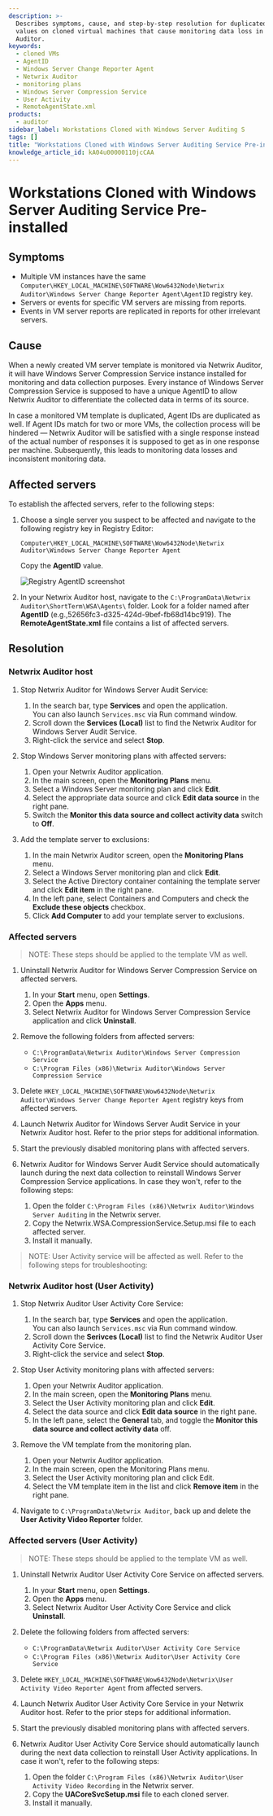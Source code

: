 ```yaml
---
description: >-
  Describes symptoms, cause, and step-by-step resolution for duplicated AgentID
  values on cloned virtual machines that cause monitoring data loss in Netwrix
  Auditor.
keywords:
  - cloned VMs
  - AgentID
  - Windows Server Change Reporter Agent
  - Netwrix Auditor
  - monitoring plans
  - Windows Server Compression Service
  - User Activity
  - RemoteAgentState.xml
products:
  - auditor
sidebar_label: Workstations Cloned with Windows Server Auditing S
tags: []
title: "Workstations Cloned with Windows Server Auditing Service Pre-installed"
knowledge_article_id: kA04u00000110jcCAA
---
```


# Workstations Cloned with Windows Server Auditing Service Pre-installed

## Symptoms

- Multiple VM instances have the same `Computer\HKEY_LOCAL_MACHINE\SOFTWARE\Wow6432Node\Netwrix Auditor\Windows Server Change Reporter Agent\AgentID` registry key.
- Servers or events for specific VM servers are missing from reports.
- Events in VM server reports are replicated in reports for other irrelevant servers.

## Cause

When a newly created VM server template is monitored via Netwrix Auditor, it will have Windows Server Compression Service instance installed for monitoring and data collection purposes. Every instance of Windows Server Compression Service is supposed to have a unique AgentID to allow Netwrix Auditor to differentiate the collected data in terms of its source.

In case a monitored VM template is duplicated, Agent IDs are duplicated as well. If Agent IDs match for two or more VMs, the collection process will be hindered — Netwrix Auditor will be satisfied with a single response instead of the actual number of responses it is supposed to get as in one response per machine. Subsequently, this leads to monitoring data losses and inconsistent monitoring data.

## Affected servers

To establish the affected servers, refer to the following steps:

1. Choose a single server you suspect to be affected and navigate to the following registry key in Registry Editor:

   ```Registry
   Computer\HKEY_LOCAL_MACHINE\SOFTWARE\Wow6432Node\Netwrix Auditor\Windows Server Change Reporter Agent
   ```

   Copy the **AgentID** value.

   ![Registry AgentID screenshot](images/ka04u000001177u_0EM4u000008Lr6o.png)

2. In your Netwrix Auditor host, navigate to the `C:\ProgramData\Netwrix Auditor\ShortTerm\WSA\Agents\` folder. Look for a folder named after **AgentID** (e.g.,52656fc3-d325-424d-9bef-fb68d14bc919). The **RemoteAgentState.xml** file contains a list of affected servers.

## Resolution

### Netwrix Auditor host

1. Stop Netwrix Auditor for Windows Server Audit Service:

   1. In the search bar, type **Services** and open the application.  
      You can also launch `Services.msc` via Run command window.
   2. Scroll down the **Services (Local)** list to find the Netwrix Auditor for Windows Server Audit Service.
   3. Right-click the service and select **Stop**.

2. Stop Windows Server monitoring plans with affected servers:

   1. Open your Netwrix Auditor application.
   2. In the main screen, open the **Monitoring Plans** menu.
   3. Select a Windows Server monitoring plan and click **Edit**.
   4. Select the appropriate data source and click **Edit data source** in the right pane.
   5. Switch the **Monitor this data source and collect activity data** switch to **Off**.

3. Add the template server to exclusions:

   1. In the main Netwrix Auditor screen, open the **Monitoring Plans** menu.
   2. Select a Windows Server monitoring plan and click **Edit**.
   3. Select the Active Directory container containing the template server and click **Edit item** in the right pane.
   4. In the left pane, select Containers and Computers and check the **Exclude these objects** checkbox.
   5. Click **Add Computer** to add your template server to exclusions.

### Affected servers

> NOTE: These steps should be applied to the template VM as well.

1. Uninstall Netwrix Auditor for Windows Server Compression Service on affected servers.

   1. In your **Start** menu, open **Settings**.
   2. Open the **Apps** menu.
   3. Select Netwrix Auditor for Windows Server Compression Service application and click **Uninstall**.

2. Remove the following folders from affected servers:

   - `C:\ProgramData\Netwrix Auditor\Windows Server Compression Service`
   - `C:\Program Files (x86)\Netwrix Auditor\Windows Server Compression Service`

3. Delete `HKEY_LOCAL_MACHINE\SOFTWARE\Wow6432Node\Netwrix Auditor\Windows Server Change Reporter Agent` registry keys from affected servers.

4. Launch Netwrix Auditor for Windows Server Audit Service in your Netwrix Auditor host. Refer to the prior steps for additional information.

5. Start the previously disabled monitoring plans with affected servers.

6. Netwrix Auditor for Windows Server Audit Service should automatically launch during the next data collection to reinstall Windows Server Compression Service applications. In case they won't, refer to the following steps:

   1. Open the folder `C:\Program Files (x86)\Netwrix Auditor\Windows Server Auditing` in the Netwrix server.
   2. Copy the Netwrix.WSA.CompressionService.Setup.msi file to each affected server.
   3. Install it manually.

> NOTE: User Activity service will be affected as well. Refer to the following steps for troubleshooting:

### Netwrix Auditor host (User Activity)

1. Stop Netwrix Auditor User Activity Core Service:

   1. In the search bar, type **Services** and open the application.  
      You can also launch `Services.msc` via Run command window.
   2. Scroll down the **Serivces (Local)** list to find the Netwrix Auditor User Activity Core Service.
   3. Right-click the service and select **Stop**.

2. Stop User Activity monitoring plans with affected servers:

   1. Open your Netwrix Auditor application.
   2. In the main screen, open the **Monitoring Plans** menu.
   3. Select the User Activity monitoring plan and click **Edit**.
   4. Select the data source and click **Edit data source** in the right pane.
   5. In the left pane, select the **General** tab, and toggle the **Monitor this data source and collect activity data** off.

3. Remove the VM template from the monitoring plan.

   1. Open your Netwrix Auditor application.
   2. In the main screen, open the Monitoring Plans menu.
   3. Select the User Activity monitoring plan and click Edit.
   4. Select the VM template item in the list and click **Remove item** in the right pane.

4. Navigate to `C:\ProgramData\Netwrix Auditor`, back up and delete the **User Activity Video Reporter** folder.

### Affected servers (User Activity)

> NOTE: These steps should be applied to the template VM as well.

1. Uninstall Netwrix Auditor User Activity Core Service on affected servers.

   1. In your **Start** menu, open **Settings**.
   2. Open the **Apps** menu.
   3. Select Netwrix Auditor User Activity Core Service and click **Uninstall**.

2. Delete the following folders from affected servers:

   - `C:\ProgramData\Netwrix Auditor\User Activity Core Service`
   - `C:\Program Files (x86)\Netwrix Auditor\User Activity Core Service`

3. Delete `HKEY_LOCAL_MACHINE\SOFTWARE\Wow6432Node\Netwrix\User Activity Video Reporter Agent` from affected servers.

4. Launch Netwrix Auditor User Activity Core Service in your Netwrix Auditor host. Refer to the prior steps for additional information.

5. Start the previously disabled monitoring plans with affected servers.

6. Netwrix Auditor User Activity Core Service should automatically launch during the next data collection to reinstall User Activity applications. In case it won't, refer to the following steps:

   1. Open the folder `C:\Program Files (x86)\Netwrix Auditor\User Activity Video Recording` in the Netwrix server.
   2. Copy the **UACoreSvcSetup.msi** file to each cloned server.
   3. Install it manually.
